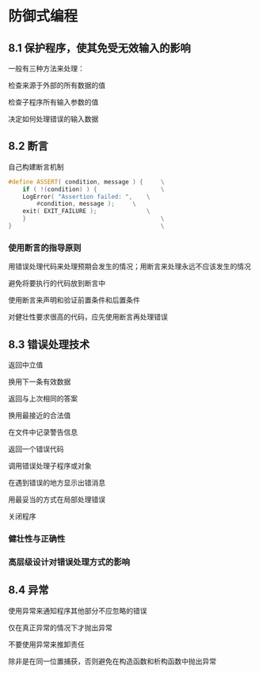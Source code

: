 # 防御式编程

## 8.1 保护程序，使其免受无效输入的影响

一般有三种方法来处理：

检查来源于外部的所有数据的值

检查子程序所有输入参数的值

决定如何处理错误的输入数据

## 8.2 断言

自己构建断言机制

```cpp
#define ASSERT( condition, message ) {     \
    if ( !(condition) ) {                  \
	LogError( "Assertion failed: ",    \
		#condition, message );     \
	exit( EXIT_FAILURE );              \
    }                                      \
}                                          \
```

### 使用断言的指导原则

用错误处理代码来处理预期会发生的情况；用断言来处理永远不应该发生的情况

避免将要执行的代码放到断言中

使用断言来声明和验证前置条件和后置条件

对健壮性要求很高的代码，应先使用断言再处理错误

## 8.3 错误处理技术

返回中立值

换用下一条有效数据

返回与上次相同的答案

换用最接近的合法值

在文件中记录警告信息

返回一个错误代码

调用错误处理子程序或对象

在遇到错误的地方显示出错消息

用最妥当的方式在局部处理错误

关闭程序

### 健壮性与正确性

### 高层级设计对错误处理方式的影响

## 8.4 异常

使用异常来通知程序其他部分不应忽略的错误

仅在真正异常的情况下才抛出异常

不要使用异常来推卸责任

除非是在同一位置捕获，否则避免在构造函数和析构函数中抛出异常
